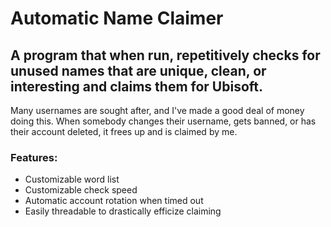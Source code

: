 # Automatic Name Claimer
## A program that when run, repetitively checks for unused names that are unique, clean, or interesting and claims them for Ubisoft.
Many usernames are sought after, and I've made a good deal of money doing this.
When somebody changes their username, gets banned, or has their account deleted, it frees up and is claimed by me.
### Features:
- Customizable word list
- Customizable check speed
- Automatic account rotation when timed out
- Easily threadable to drastically efficize claiming
